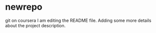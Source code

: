# newrepo
git on coursera
I am editing the README file. Adding some more details about the project description.
